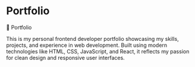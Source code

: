# Portfolio
💼 Portfolio



This is my personal frontend developer portfolio showcasing my skills, projects, and experience in web development. Built using modern technologies like HTML, CSS, JavaScript, and React, it reflects my passion for clean design and responsive user interfaces.
